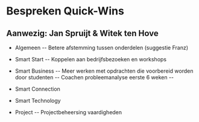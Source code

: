 # Bespreken Quick-Wins

## Aanwezig: Jan Spruijt & Witek ten Hove

- Algemeen
-- Betere afstemming tussen onderdelen (suggestie Franz)

- Smart Start
-- Koppelen aan bedrijfsbezoeken en workshops

- Smart Business
-- Meer werken met opdrachten die voorbereid worden door studenten
-- Coachen probleemanalyse eerste 6 weken
-- 

- Smart Connection

- Smart Technology

- Project
-- Projectbeheersing vaardigheden
